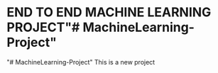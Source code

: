 # END TO END MACHINE LEARNING PROJECT"# MachineLearning-Project" 
"# MachineLearning-Project" 
This is a new project


